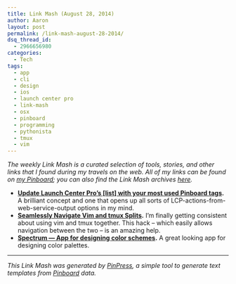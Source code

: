 ```yaml
---
title: Link Mash (August 28, 2014)
author: Aaron
layout: post
permalink: /link-mash-august-28-2014/
dsq_thread_id:
  - 2966656980
categories:
  - Tech
tags:
  - app
  - cli
  - design
  - ios
  - launch center pro
  - link-mash
  - osx
  - pinboard
  - programming
  - pythonista
  - tmux
  - vim
---
```

*The weekly Link Mash is a curated selection of tools, stories, and other links that I found during my travels on the web. All of my links can be found on&nbsp;<a title="Bachya's Pinboard: Link Mash" href="https://pinboard.in/u:bachya/t:link-mash/" target="_blank">my Pinboard</a>; you can also find the Link Mash archives <a href="/tag/link-mash/" target="_blank">here</a>.*

  * **<a title="Update Launch Center Pro's [list] with your most used Pinboard tags" href="http://philgr.com/blog/update-launch-center-pro-list-of-pinboard-tags" target="_blank">Update Launch Center Pro&#8217;s [list] with your most used Pinboard tags</a>.** A brilliant concept and one that opens up all sorts of LCP-actions-from-web-service-output options in my mind.
  * **<a title="Seamlessly Navigate Vim and tmux Splits" href="http://robots.thoughtbot.com/seamlessly-navigate-vim-and-tmux-splits" target="_blank">Seamlessly Navigate Vim and tmux Splits</a>.** I&#8217;m finally getting consistent about using vim and tmux together. This hack – which easily allows navigation between the two – is an amazing help.
  * **<a title="Spectrum — App for designing color schemes" href="http://www.eigenlogik.com/spectrum/mac" target="_blank">Spectrum — App for designing color schemes</a>.** A great looking app for designing color palettes.

* * *

*This Link Mash was generated by <a title="PinPress" href="https://github.com/bachya/pinpress" target="_blank">PinPress</a>, a simple tool to generate text templates from <a title="Pinboard" href="https://pinboard.in" target="_blank">Pinboard</a> data.*

